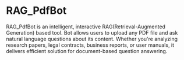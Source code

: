 # RAG_PdfBot
RAG_PdfBot is an intelligent, interactive RAG(Retrieval-Augmented Generation) based tool. Bot allows users to upload any PDF file and ask natural language questions about its content. Whether you're analyzing research papers, legal contracts, business reports, or user manuals, it delivers efficient solution for document-based question answering.
